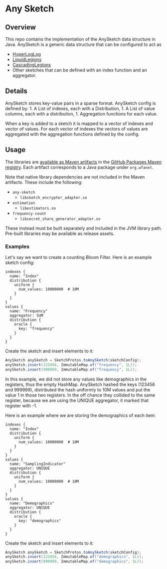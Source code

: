 # Any Sketch

## Overview

This repo contains the implementation of the AnySketch data structure in Java.
AnySketch is a generic data structure that can be configured to act as

*   [HyperLogLog](https://datasketches.apache.org/docs/HLL/HLL.html)
*   [LiquidLegions](https://research.google/pubs/pub49177/)
*   [CascadingLegions](https://research.google/pubs/pub49177/)
*   Other sketches that can be defined with an index function and an aggregator.

## Details

AnySketch stores key-value pairs in a sparse format. AnySketch config is defined
by: 1. A List of indexes, each with a Distribution, 1. A List of value columns,
each with a distribution, 1. Aggregation functions for each value.

When a key is added to a sketch it is mapped to a vector of indexes and vector
of values. For each vector of indexes the vectors of values are aggregated with
the aggregation functions defined by the config.

## Usage

The libraries are
[available as Maven artifacts](https://github.com/orgs/world-federation-of-advertisers/packages?repo_name=any-sketch-java)
in the
[GitHub Packages Maven registry](https://docs.github.com/en/packages/working-with-a-github-packages-registry/working-with-the-apache-maven-registry).
Each artifact corresponds to a Java package under `org.wfanet`.

Note that native library dependencies are not included in the Maven artifacts.
These include the following:

*   `any-sketch`
    *   `libsketch_encrypter_adapter.so`
*   `estimation`
    *   `libestimators.so`
*   `frequency-count`
    *   `libsecret_share_generator_adapter.so`

These instead must be built separately and included in the JVM library path.
Pre-built libraries may be available as release assets.

### Examples

Let's say we want to create a counting Bloom Filter. Here is an example sketch
config:

```textproto
indexes {
  name: "Index"
  distribution {
    uniform {
      num_values: 10000000  # 10M
    }
  }
}
values {
  name: "Frequency"
  aggregator: SUM
  distribution {
    oracle {
      key: "frequency"
    }
  }
}
```

Create the sketch and insert elements to it:

```java
AnySketch anySketch = SketchProtos.toAnySketch(sketchConfig);
anySketch.insert(123456, ImmutableMap.of("frequency", 1L));
anySketch.insert(999999, ImmutableMap.of("frequency", 1L));
```

In this example, we did not store any values like demographics in the registers,
thus the empty HashMap. AnySketch hashed the keys (123456 and 999999),
distributed the hash uniformly to 10M values and put the value 1 in those two
registers. In the off chance they collided to the same register, because we are
using the UNIQUE aggregator, it marked that register with -1.

Here is an example where we are storing the demographics of each item:

```textproto
indexes {
  name: "Index"
  distribution {
    uniform {
      num_values: 10000000  # 10M
    }
  }
}
values {
  name: "SamplingIndicator"
  aggregator: UNIQUE
  distribution {
    uniform {
      num_values: 10000000  # 10M
    }
  }
}
values {
  name: "Demographics"
  aggregator: UNIQUE
  distribution {
    oracle {
      key: "demographics"
    }
  }
}
```

Create the sketch and insert elements to it:

```java
AnySketch anySketch = SketchProtos.toAnySketch(sketchConfig);
anySketch.insert(123456, ImmutableMap.of("demographics", 1L));
anySketch.insert(999999, ImmutableMap.of("demographics", 1L));
```

